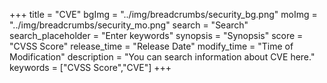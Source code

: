 +++
title = "CVE"
bgImg = "../img/breadcrumbs/security_bg.png"
moImg = "../img/breadcrumbs/security_mo.png"
search = "Search"
search_placeholder = "Enter keywords"
synopsis = "Synopsis"
score = "CVSS Score"
release_time = "Release Date"
modify_time = "Time of Modification"
description = "You can search information about CVE here."
keywords = ["CVSS Score","CVE"]
+++
